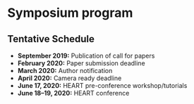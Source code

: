 # Symposium program

## Tentative Schedule

* **September 2019:** Publication of call for papers
* **February 2020:** Paper submission deadline
* **March 2020:** Author notification
* **April 2020:** Camera ready deadline
* **June 17, 2020:** HEART pre-conference workshop/tutorials
* **June 18–19, 2020:** HEART conference

